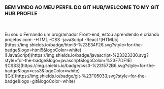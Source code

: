 ### BEM VINDO AO MEU PERFIL DO GIT HUB/WELCOME TO MY GIT HUB PROFILE
<br>
<br>
Eu sou o Fernando um programador Front-end, estou aprendendo e criando projetos com:
-HTML
-CSS 
-javaScript 
-React
![HTML5](https://img.shields.io/badge/html5-%23E34F26.svg?style=for-the-badge&logo=html5&logoColor=white) 
<br>
![JavaScript](https://img.shields.io/badge/javascript-%23323330.svg?style=for-the-badge&logo=javascript&logoColor=%23F7DF1E)
<br>
![CSS3](https://img.shields.io/badge/css3-%231572B6.svg?style=for-the-badge&logo=css3&logoColor=white)
<br>
![Git](https://img.shields.io/badge/git-%23F05033.svg?style=for-the-badge&logo=git&logoColor=white)
